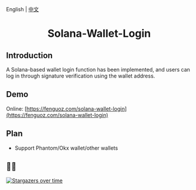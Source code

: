 English | [中文](./README-CN.md)

<h1 align="center">Solana-Wallet-Login</h1>

## Introduction

A Solana-based wallet login function has been implemented, and users can log in through signature verification using the wallet address.

## Demo

Online: [https://fenguoz.com/solana-wallet-login](https://fenguoz.com/solana-wallet-login) 

## Plan

- Support Phantom/Okx wallet/other wallets

## 🌟🌟

[![Stargazers over time](https://starchart.cc/Fenguoz/solana-wallet-login.svg)](https://starchart.cc/Fenguoz/solana-wallet-login)